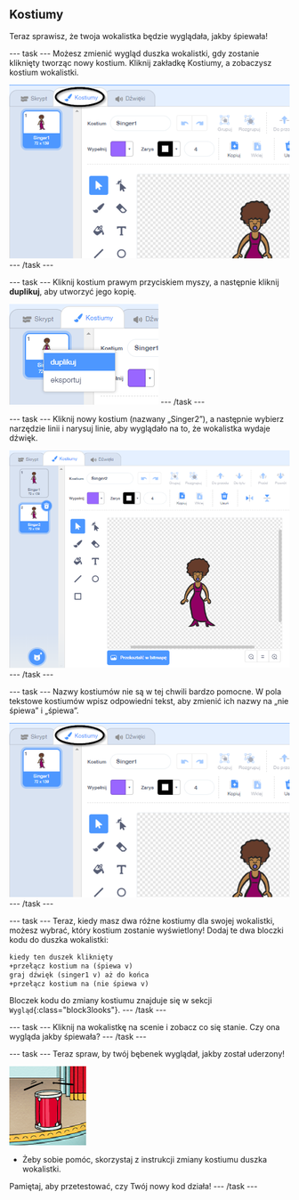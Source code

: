 ## Kostiumy

Teraz sprawisz, że twoja wokalistka będzie wyglądała, jakby śpiewała!

--- task --- Możesz zmienić wygląd duszka wokalistki, gdy zostanie kliknięty tworząc nowy kostium. Kliknij zakładkę Kostiumy, a zobaczysz kostium wokalistki.

![zrzut ekranu](images/band-singer-costume-annotated.png) --- /task ---

--- task --- Kliknij kostium prawym przyciskiem myszy, a następnie kliknij **duplikuj**, aby utworzyć jego kopię.

![zrzut ekranu](images/band-singer-duplicate.png) --- /task ---

--- task --- Kliknij nowy kostium (nazwany „Singer2”), a następnie wybierz narzędzie linii i narysuj linie, aby wyglądało na to, że wokalistka wydaje dźwięk.

![zrzut ekranu](images/band-singer-click.png) --- /task ---

--- task --- Nazwy kostiumów nie są w tej chwili bardzo pomocne. W pola tekstowe kostiumów wpisz odpowiedni tekst, aby zmienić ich nazwy na „nie śpiewa” i „śpiewa”.

![zrzut ekranu](images/band-singer-name-annotated.png) --- /task ---

--- task --- Teraz, kiedy masz dwa różne kostiumy dla swojej wokalistki, możesz wybrać, który kostium zostanie wyświetlony! Dodaj te dwa bloczki kodu do duszka wokalistki:

```blocks3
kiedy ten duszek kliknięty
+przełącz kostium na (śpiewa v)
graj dźwięk (singer1 v) aż do końca
+przełącz kostium na (nie śpiewa v)
```

Bloczek kodu do zmiany kostiumu znajduje się w sekcji `Wygląd`{:class="block3looks"}. --- /task ---

--- task --- Kliknij na wokalistkę na scenie i zobacz co się stanie. Czy ona wygląda jakby śpiewała? --- /task ---

--- task --- Teraz spraw, by twój bębenek wyglądał, jakby został uderzony!

![zrzut ekranu](images/band-drum-final.png)

- Żeby sobie pomóc, skorzystaj z instrukcji zmiany kostiumu duszka wokalistki.

Pamiętaj, aby przetestować, czy Twój nowy kod działa! --- /task ---